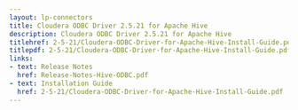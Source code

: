 ```yaml
---
layout: lp-connectors
title: Cloudera ODBC Driver 2.5.21 for Apache Hive
description: Cloudera ODBC Driver 2.5.21 for Apache Hive
titlehref: 2-5-21/Cloudera-ODBC-Driver-for-Apache-Hive-Install-Guide.pdf
titlepdf: 2-5-21/Cloudera-ODBC-Driver-for-Apache-Hive-Install-Guide.pdf
links:
- text: Release Notes
  href: Release-Notes-Hive-ODBC.pdf
- text: Installation Guide
  href: 2-5-21/Cloudera-ODBC-Driver-for-Apache-Hive-Install-Guide.pdf
---
```

